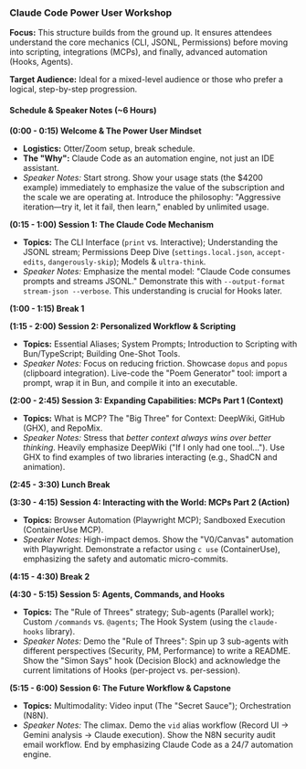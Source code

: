 ### Claude Code Power User Workshop

**Focus:** This structure builds from the ground up. It ensures attendees understand the core mechanics (CLI, JSONL, Permissions) before moving into scripting, integrations (MCPs), and finally, advanced automation (Hooks, Agents).

**Target Audience:** Ideal for a mixed-level audience or those who prefer a logical, step-by-step progression.

#### Schedule & Speaker Notes (~6 Hours)

**(0:00 - 0:15) Welcome & The Power User Mindset**

*   **Logistics:** Otter/Zoom setup, break schedule.
*   **The "Why":** Claude Code as an automation engine, not just an IDE assistant.
*   *Speaker Notes:* Start strong. Show your usage stats (the $4200 example) immediately to emphasize the value of the subscription and the scale we are operating at. Introduce the philosophy: "Aggressive iteration—try it, let it fail, then learn," enabled by unlimited usage.

**(0:15 - 1:00) Session 1: The Claude Code Mechanism**

*   **Topics:** The CLI Interface (`print` vs. Interactive); Understanding the JSONL stream; Permissions Deep Dive (`settings.local.json`, `accept-edits`, `dangerously-skip`); Models & `ultra-think`.
*   *Speaker Notes:* Emphasize the mental model: "Claude Code consumes prompts and streams JSONL." Demonstrate this with `--output-format stream-json --verbose`. This understanding is crucial for Hooks later.

**(1:00 - 1:15) Break 1**

**(1:15 - 2:00) Session 2: Personalized Workflow & Scripting**

*   **Topics:** Essential Aliases; System Prompts; Introduction to Scripting with Bun/TypeScript; Building One-Shot Tools.
*   *Speaker Notes:* Focus on reducing friction. Showcase `dopus` and `popus` (clipboard integration). Live-code the "Poem Generator" tool: import a prompt, wrap it in Bun, and compile it into an executable.

**(2:00 - 2:45) Session 3: Expanding Capabilities: MCPs Part 1 (Context)**

*   **Topics:** What is MCP? The "Big Three" for Context: DeepWiki, GitHub (GHX), and RepoMix.
*   *Speaker Notes:* Stress that *better context always wins over better thinking*. Heavily emphasize DeepWiki ("If I only had one tool..."). Use GHX to find examples of two libraries interacting (e.g., ShadCN and animation).

**(2:45 - 3:30) Lunch Break**

**(3:30 - 4:15) Session 4: Interacting with the World: MCPs Part 2 (Action)**

*   **Topics:** Browser Automation (Playwright MCP); Sandboxed Execution (ContainerUse MCP).
*   *Speaker Notes:* High-impact demos. Show the "V0/Canvas" automation with Playwright. Demonstrate a refactor using `c use` (ContainerUse), emphasizing the safety and automatic micro-commits.

**(4:15 - 4:30) Break 2**

**(4:30 - 5:15) Session 5: Agents, Commands, and Hooks**

*   **Topics:** The "Rule of Threes" strategy; Sub-agents (Parallel work); Custom `/commands` vs. `@agents`; The Hook System (using the `claude-hooks` library).
*   *Speaker Notes:* Demo the "Rule of Threes": Spin up 3 sub-agents with different perspectives (Security, PM, Performance) to write a README. Show the "Simon Says" hook (Decision Block) and acknowledge the current limitations of Hooks (per-project vs. per-session).

**(5:15 - 6:00) Session 6: The Future Workflow & Capstone**

*   **Topics:** Multimodality: Video input (The "Secret Sauce"); Orchestration (N8N).
*   *Speaker Notes:* The climax. Demo the `vid` alias workflow (Record UI -> Gemini analysis -> Claude execution). Show the N8N security audit email workflow. End by emphasizing Claude Code as a 24/7 automation engine.
